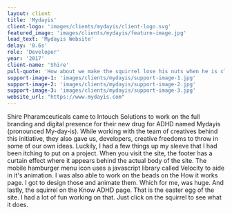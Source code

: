 ```yaml
---
layout: client
title: 'Mydayis'
client-logo: 'images/clients/mydayis/client-logo.svg'
featured_image: 'images/clients/mydayis/feature-image.jpg'
lead_text: 'Mydayis Website'
delay: '0.6s'
role: 'Developer'
year: '2017'
client-name: 'Shire'
pull-quote: 'How about we make the squirrel lose his nuts when he is clicked upon?'
support-image-1: 'images/clients/mydayis/support-image-1.jpg'
support-image-2: 'images/clients/mydayis/support-image-2.jpg'
support-image-3: 'images/clients/mydayis/support-image-3.jpg'
website_url: "https://www.mydayis.com"
---
```

Shire Pharamceuticals came to Intouch Solutions to work on the full branding and digital presence for their new drug for ADHD named Mydayis (pronounced My-day-is). While working with the team of creatives behind this initiative, they also gave us, developers, creative freedoms to throw in some of our own ideas. Luckily, I had a few things up my sleeve that I had been itching to put on a project. When you visit the site, the footer has a curtain effect where it appears behind the actual body of the site. The mobile hamburger menu icon uses a javascript library called Velocity to aide in it's animation. I was also able to work on the beads on the How it works page. I got to design those and animate them. Which for me, was huge. And lastly, the squirrel on the Know ADHD page. That is the easter egg of the site. I had a lot of fun working on that. Just click on the squirrel to see what it does.  
